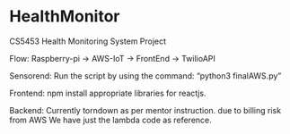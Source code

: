 # HealthMonitor
CS5453 Health Monitoring System Project

Flow:
Raspberry-pi -> AWS-IoT -> FrontEnd -> TwilioAPI 

Sensorend:
Run the script by using the command: “python3 finalAWS.py”


Frontend:
npm install appropriate libraries for reactjs. 


Backend:
Currently torndown as per mentor instruction. due to billing risk from AWS We have just the lambda code as reference.